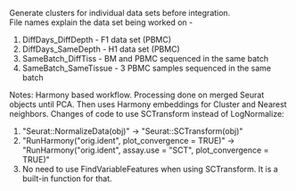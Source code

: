 Generate clusters for individual data sets before integration.\
File names explain the data set being worked on - 
1. DiffDays_DiffDepth - F1 data set (PBMC)
2. DiffDays_SameDepth - H1 data set (PBMC)
3. SameBatch_DiffTiss - BM and PBMC sequenced in the same batch
4. SameBatch_SameTissue - 3 PBMC samples sequenced in the same batch

Notes: Harmony based workflow. Processing done on merged Seurat objects until PCA.
Then uses Harmony embeddings for Cluster and Nearest neighbors.
Changes of code to use SCTransform instead of LogNormalize:
1. "Seurat::NormalizeData(obj)" -> "Seurat::SCTransform(obj)"
2. "RunHarmony("orig.ident", plot_convergence = TRUE)" -> "RunHarmony("orig.ident", assay.use = "SCT", plot_convergence = TRUE)"
3. No need to use FindVariableFeatures when using SCTransform. It is a built-in function for that.
